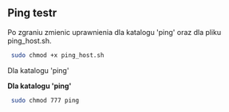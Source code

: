 ## Ping testr


Po zgraniu zmienic uprawnienia dla katalogu 'ping' oraz dla pliku  ping_host.sh.


```bash
 sudo chmod +x ping_host.sh 
```

Dla katalogu 'ping'

__Dla katalogu 'ping'__

```bash
 sudo chmod 777 ping 
```
 
